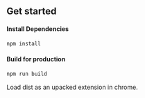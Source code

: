 ## Get started

#### Install Dependencies
```bash
npm install
```
#### Build for production
```bash
npm run build
```

Load dist as an upacked extension in chrome.